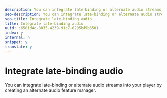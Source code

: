 ```yaml
---
description: You can integrate late-binding or alternate audio streams into your player by creating an alternate audio feature manager.
seo-description: You can integrate late-binding or alternate audio streams into your player by creating an alternate audio feature manager.
seo-title: Integrate late-binding audio
title: Integrate late-binding audio
uuid: c6501d4c-8035-4239-91c7-0295bd9b6501
index: y
internal: n
snippet: y
translate: y
---
```


# Integrate late-binding audio

You can integrate late-binding or alternate audio streams into your player by creating an alternate audio feature manager.

